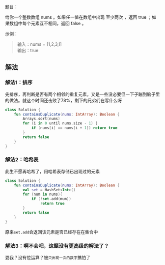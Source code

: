题目：

给你一个整数数组 nums 。如果任一值在数组中出现 至少两次 ，返回 true ；如果数组中每个元素互不相同，返回 false 。
 

示例：
>输入：nums = [1,2,3,1]  
输出：true


## 解法
### 解法1：排序
先排序，再判断是否有两个相邻的重复元素。又是一些没必要但一下子蹦到脑子里的做法。就这个时间还击败了78%，剩下的兄弟们在写什么呀
```kotlin
class Solution {
    fun containsDuplicate(nums: IntArray): Boolean {
        Arrays.sort(nums)
        for (i in 0 until nums.size - 1) {
            if (nums[i] == nums[i + 1]) return true
        }
        return false
    }
}
```

### 解法2：哈希表
此生不愿再哈希了，用哈希表存储已出现过的元素
```kotlin
class Solution {
    fun containsDuplicate(nums: IntArray): Boolean {
        val set = HashSet<Int>()
        for (num in nums){
            if (!set.add(num))
                return true
        }
        return false
    }
}
```
原来`set.add`会返回该元素是否已经存在在集合中

### 解法3：啊不会吧，这题没有更高级的解法了？
耍我？没有位运算？被`只出现一次的数字`搞怕了